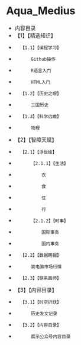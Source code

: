 # Aqua_Medius

- 内容目录
- 	【1】【精选知识】
- 		【1.1】【编程学习】
- 			Github操作	
- 			R语言入门
- 			HTML入门
- 		【1.2】【历史之眼】
- 			三国历史
- 		【1.3】【科学远瞻】
- 			物理
- 	【2】【智障天赋】
- 		【2.1】【浮世绘】
- 			【2.1.1】【生活】
- 				衣
- 				食
- 				住
- 				行
- 			【2.1.2】【时事】
- 				国际事务
- 				国内事务
- 		【2.2】【数据瞎掘】
- 			装电脑市场行情
- 		【2.3】【联系画师】
- 	【3】【内容目录】
- 		【3.1】【时空折跃】
- 			历史发文记录
- 		【3.2】【内容目录】
- 			展示公众号内容目录
